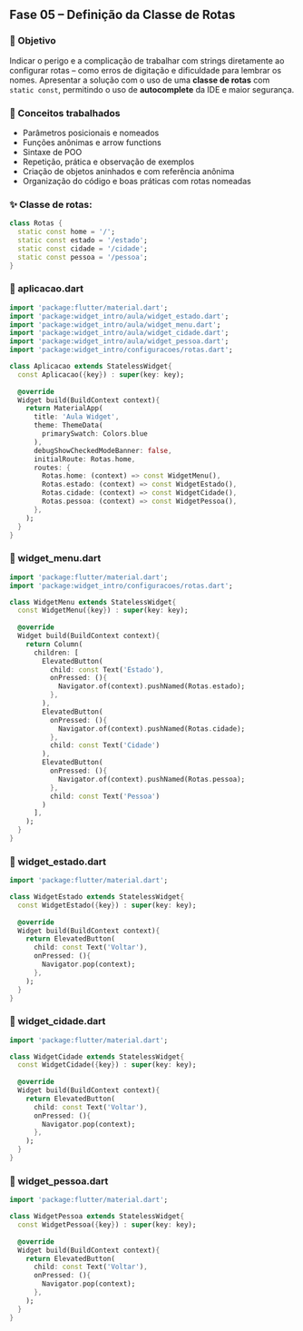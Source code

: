 ## Fase 05 – Definição da Classe de Rotas

### 🎯 Objetivo
Indicar o perigo e a complicação de trabalhar com strings diretamente ao configurar rotas – como erros de digitação e dificuldade para lembrar os nomes. Apresentar a solução com o uso de uma **classe de rotas** com `static const`, permitindo o uso de **autocomplete** da IDE e maior segurança.

### 🧠 Conceitos trabalhados
- Parâmetros posicionais e nomeados
- Funções anônimas e arrow functions
- Sintaxe de POO
- Repetição, prática e observação de exemplos
- Criação de objetos aninhados e com referência anônima
- Organização do código e boas práticas com rotas nomeadas

### ✨ Classe de rotas:
```dart
class Rotas {
  static const home = '/';
  static const estado = '/estado';
  static const cidade = '/cidade';
  static const pessoa = '/pessoa';
}
```

### 🔁 aplicacao.dart
```dart
import 'package:flutter/material.dart';
import 'package:widget_intro/aula/widget_estado.dart';
import 'package:widget_intro/aula/widget_menu.dart';
import 'package:widget_intro/aula/widget_cidade.dart';
import 'package:widget_intro/aula/widget_pessoa.dart';
import 'package:widget_intro/configuracoes/rotas.dart';

class Aplicacao extends StatelessWidget{
  const Aplicacao({key}) : super(key: key);
  
  @override 
  Widget build(BuildContext context){
    return MaterialApp( 
      title: 'Aula Widget',
      theme: ThemeData( 
        primarySwatch: Colors.blue
      ),
      debugShowCheckedModeBanner: false,
      initialRoute: Rotas.home,
      routes: {
        Rotas.home: (context) => const WidgetMenu(),
        Rotas.estado: (context) => const WidgetEstado(),
        Rotas.cidade: (context) => const WidgetCidade(),
        Rotas.pessoa: (context) => const WidgetPessoa(),
      },
    );
  }
}
```

### 🧭 widget_menu.dart
```dart
import 'package:flutter/material.dart';
import 'package:widget_intro/configuracoes/rotas.dart';

class WidgetMenu extends StatelessWidget{
  const WidgetMenu({key}) : super(key: key);
  
  @override 
  Widget build(BuildContext context){
    return Column( 
      children: [
        ElevatedButton(  
          child: const Text('Estado'),
          onPressed: (){
            Navigator.of(context).pushNamed(Rotas.estado);
          },
        ),
        ElevatedButton(
          onPressed: (){
            Navigator.of(context).pushNamed(Rotas.cidade);
          }, 
          child: const Text('Cidade')
        ), 
        ElevatedButton(  
          onPressed: (){
            Navigator.of(context).pushNamed(Rotas.pessoa);
          }, 
          child: const Text('Pessoa')
        )
      ],
    );
  }
}
```

### 📍 widget_estado.dart
```dart
import 'package:flutter/material.dart';

class WidgetEstado extends StatelessWidget{
  const WidgetEstado({key}) : super(key: key);
  
  @override 
  Widget build(BuildContext context){
    return ElevatedButton(  
      child: const Text('Voltar'),
      onPressed: (){
        Navigator.pop(context);
      },
    );
  }
}
```

### 📍 widget_cidade.dart
```dart
import 'package:flutter/material.dart';

class WidgetCidade extends StatelessWidget{
  const WidgetCidade({key}) : super(key: key);
  
  @override 
  Widget build(BuildContext context){
    return ElevatedButton(  
      child: const Text('Voltar'),
      onPressed: (){
        Navigator.pop(context);
      },
    );
  }
}
```

### 📍 widget_pessoa.dart
```dart
import 'package:flutter/material.dart';

class WidgetPessoa extends StatelessWidget{
  const WidgetPessoa({key}) : super(key: key);
  
  @override 
  Widget build(BuildContext context){
    return ElevatedButton(  
      child: const Text('Voltar'),
      onPressed: (){
        Navigator.pop(context);
      },
    );
  }
}
```

